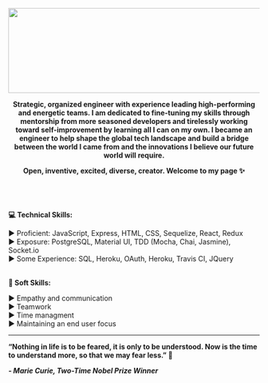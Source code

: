 <p align="center">
<img width='700px' height='170px' src="https://media.giphy.com/media/j9UUUwiUtjtYj8a2Bs/giphy.gif?cid=790b7611c54f240cc61cfdcad690302d9408f3dc9ea070fa&rid=giphy.gif&ct=g" 
 </p> 

<strong><p align="center"> Strategic, organized engineer with experience leading high-performing and energetic teams. I am dedicated to fine-tuning my skills through mentorship from more seasoned developers and tirelessly working toward self-improvement by learning all I can on my own. I became an engineer to help shape the global tech landscape and build a bridge between the world I came from and the innovations I believe our future world will require. <br/>
<p align="center"> Open, inventive, excited, diverse, creator. Welcome to my page ✨  </p></strong>
<br>

#### <pre></pre>
<strong>💻 Technical Skills: </strong>

▶︎ Proficient: JavaScript, Express, HTML, CSS, Sequelize, React, Redux <br/>
▶︎ Exposure: PostgreSQL, Material UI, TDD (Mocha, Chai, Jasmine), Socket.io <br/>
▶︎ Some Experience: SQL, Heroku, OAuth, Heroku, Travis CI, JQuery <br/>
<br>

<strong>🍦 Soft Skills: </strong>

▶︎ Empathy and communication <br/>
▶︎ Teamwork <br/>
▶︎ Time managment <br/>
▶︎ Maintaining an end user focus <br/>

---
<strong> “Nothing in life is to be feared, it is only to be understood. Now is the time to understand more, so that we may fear less.” 🌸 
<em><p> - Marie Curie, Two-Time Nobel Prize Winner </p></em> </strong>
<br>


<!--
**kyvycodes/kyvycodes** is a ✨ _special_ ✨ repository because its `README.md` (this file) appears on your GitHub profile.

🔭 I’m currently working on
☞ New Portfolio using React, Swiper js and Smooth Scrollbar

🌱 I’m currently learning
☞ Kaboom 

👯 I’m looking to collaborate on
☞ Any games as a side project 

📫 How to reach me 
☞ [Linkedin](https://www.linkedin.com/in/kay-hardeman/)

<br> 
<br>

ideas to add later on:
- 🤔 I’m looking for help with ...
- 💬 Ask me about ...
- ⚡ Fun fact: ... 👋
---
-->
